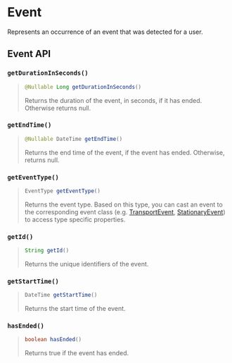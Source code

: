 # Event

Represents an occurrence of an event that was detected for a user.

## Event API

### `getDurationInSeconds()`

> ```java
> @Nullable Long getDurationInSeconds()
> ```
>
> Returns the duration of the event, in seconds, if it has ended. Otherwise returns null.

### `getEndTime()`

> ```java
> @Nullable DateTime getEndTime()
> ```
>
> Returns the end time of the event, if the event has ended. Otherwise, returns null.

### `getEventType()`

> ```java
> EventType getEventType()
> ```
>
> Returns the event type. Based on this type, you can cast an event to the corresponding event class (e.g. [TransportEvent](transportevent.md), [StationaryEvent](stationaryevent.md)) to access type specific properties.

### `getId()`

> ```java
> String getId()
> ```
>
> Returns the unique identifiers of the event.

### `getStartTime()`

> ```java
> DateTime getStartTime()
> ```
>
> Returns the start time of the event.

### `hasEnded()`

> ```java
> boolean hasEnded()
> ```
>
> Returns true if the event has ended.

